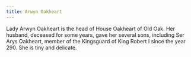 ```yaml
---
title: Arwyn Oakheart
---
```


Lady Arwyn Oakheart is the head of House Oakheart of Old Oak. Her husband, deceased for some years, gave her several sons, including Ser Arys Oakheart, member of the Kingsguard of King Robert I since the year 290. She is tiny and delicate.


